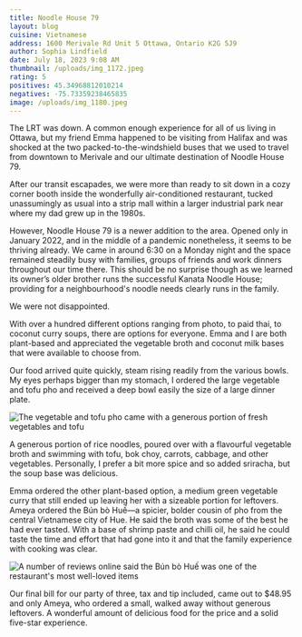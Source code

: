 ```yaml
---
title: Noodle House 79
layout: blog
cuisine: Vietnamese
address: 1600 Merivale Rd Unit 5 Ottawa, Ontario K2G 5J9
author: Sophia Lindfield
date: July 18, 2023 9:08 AM
thumbnail: /uploads/img_1172.jpeg
rating: 5
positives: 45.34968812010214
negatives: -75.73359238465835
image: /uploads/img_1180.jpeg
---
```

The LRT was down. A common enough experience for all of us living in Ottawa, but my friend Emma happened to be visiting from Halifax and was shocked at the two packed-to-the-windshield buses that we used to travel from downtown to Merivale and our ultimate destination of Noodle House 79.

After our transit escapades, we were more than ready to sit down in a cozy corner booth inside the wonderfully air-conditioned restaurant, tucked unassumingly as usual into a strip mall within a larger industrial park near where my dad grew up in the 1980s. 

However, Noodle House 79 is a newer addition to the area. Opened only in January 2022, and in the middle of a pandemic nonetheless, it seems to be thriving already. We came in around 6:30 on a Monday night and the space remained steadily busy with families, groups of friends and work dinners throughout our time there. This should be no surprise though as we learned its owner’s older brother runs the successful Kanata Noodle House; providing for a neighbourhood's noodle needs clearly runs in the family.

We were not disappointed. 

With over a hundred different options ranging from photo, to paid thai, to coconut curry soups, there are options for everyone. Emma and I are both plant-based and appreciated the vegetable broth and coconut milk bases that were available to choose from.

Our food arrived quite quickly, steam rising readily from the various bowls. My eyes perhaps bigger than my stomach, I ordered the large vegetable and tofu pho and received a deep bowl easily the size of a large dinner plate. 

![The vegetable and tofu pho came with a generous portion of fresh vegetables and tofu](/uploads/img_1175.jpeg "Vegetable tofu")

A generous portion of rice noodles, poured over with a flavourful vegetable broth and swimming with tofu, bok choy, carrots, cabbage, and other vegetables. Personally, I prefer a bit more spice and so added sriracha, but the soup base was delicious.

Emma ordered the other plant-based option, a medium green vegetable curry that still ended up leaving her with a sizeable portion for leftovers. Ameya ordered the Bún bò Huế—a spicier, bolder cousin of pho from the central Vietnamese city of Hue. He said the broth was some of the best he had ever tasted. With a base of shrimp paste and chilli oil, he said he could taste the time and effort that had gone into it and that the family experience with cooking was clear. 

![A number of reviews online said the Bún bò Huế was one of the restaurant's most well-loved items](/uploads/img_1174.jpeg "Bún bò Huế")

Our final bill for our party of three, tax and tip included, came out to $48.95 and only Ameya, who ordered a small, walked away without generous leftovers. A wonderful amount of delicious food for the price and a solid five-star experience.